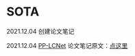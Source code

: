 # SOTA

2021.12.04
创建论文笔记

2021.12.04
[PP-LCNet](https://github.com/DXDu17/PapersReading/blob/master/PaddleClasDocs/zh_CN/models/PP-LCNet.md) 论文笔记原文：[点这里](https://github.com/PaddlePaddle/PaddleClas/blob/release/2.3/docs/zh_CN/models/PP-LCNet.md)

